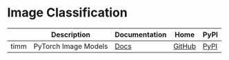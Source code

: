 Image Classification
===

|      | Description          | Documentation                                             | Home                                                        | PyPI                                   |
| ---- | -------------------- | --------------------------------------------------------- | ----------------------------------------------------------- | -------------------------------------- |
| timm | PyTorch Image Models | [Docs](https://rwightman.github.io/pytorch-image-models/) | [GitHub](https://github.com/rwightman/pytorch-image-models) | [PyPI](https://pypi.org/project/timm/) |


